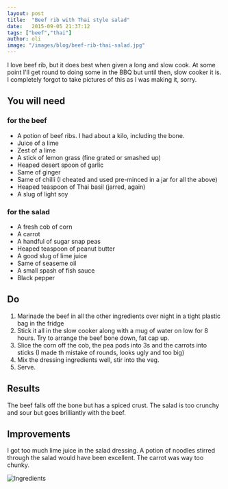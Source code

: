 ```yaml
---
layout: post
title:  "Beef rib with Thai style salad"
date:   2015-09-05 21:37:12
tags: ["beef","thai"] 
author: oli
image: "/images/blog/beef-rib-thai-salad.jpg"
---
```


I love beef rib, but it does best when given a long and slow cook.  At some point I'll get round to doing some in the BBQ but until then, slow cooker it is.  I completely forgot to take pictures of this as I was making it, sorry.

## You will need

### for the beef

* A potion of beef ribs.  I had about a kilo, including the bone.
* Juice of a lime
* Zest of a lime
* A stick of lemon grass (fine grated or smashed up)
* Heaped desert spoon of garlic
* Same of ginger
* Same of chilli (I cheated and used pre-minced in a jar for all the above)
* Heaped teaspoon of Thai basil (jarred, again)
* A slug of light soy

### for the salad

* A fresh cob of corn
* A carrot
* A handful of sugar snap peas
* Heaped teaspoon of peanut butter
* A good slug of lime juice
* Same of seaseme oil
* A small spash of fish sauce
* Black pepper

## Do

1. Marinade the beef in all the other ingredients over night in a tight plastic bag in the fridge
2. Stick it all in the slow cooker along with a mug of water on low for 8 hours.  Try to arrange the beef bone down, fat cap up.
3. Slice the corn off the cob, the pea pods into 3s and the carrots into sticks (I made th mistake of rounds, looks ugly and too big)
4. Mix the dressing ingredients well, stir into the veg.
5. Serve.


## Results

The beef falls off the bone but has a spiced crust.  The salad is too crunchy and sour but goes brilliantly with the beef.

## Improvements

I got too much lime juice in the salad dressing.  A potion of noodles stirred through the salad would have been excellent.  The carrot was way too chunky.


![Ingredients](/images/blog/beef-rib-thai-salad.jpg)